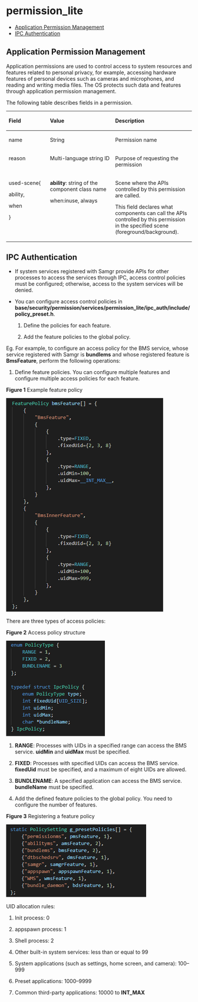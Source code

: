 # permission\_lite<a name="EN-US_TOPIC_0000001123217533"></a>

-   [Application Permission Management](#section20822104317111)
-   [IPC Authentication](#section156859591110)

## Application Permission Management<a name="section20822104317111"></a>

Application permissions are used to control access to system resources and features related to personal privacy, for example, accessing hardware features of personal devices such as cameras and microphones, and reading and writing media files. The OS protects such data and features through application permission management.

The following table describes fields in a permission.

<a name="table1073153511418"></a>
<table><thead align="left"><tr id="row11107193541417"><th class="cellrowborder" valign="top" width="22.220000000000002%" id="mcps1.1.4.1.1"><p id="p6107535141420"><a name="p6107535141420"></a><a name="p6107535141420"></a>Field</p>
</th>
<th class="cellrowborder" valign="top" width="35.099999999999994%" id="mcps1.1.4.1.2"><p id="p111080352143"><a name="p111080352143"></a><a name="p111080352143"></a>Value</p>
</th>
<th class="cellrowborder" valign="top" width="42.68%" id="mcps1.1.4.1.3"><p id="p161080358141"><a name="p161080358141"></a><a name="p161080358141"></a>Description</p>
</th>
</tr>
</thead>
<tbody><tr id="row151081735111418"><td class="cellrowborder" valign="top" width="22.220000000000002%" headers="mcps1.1.4.1.1 "><p id="p1108193521417"><a name="p1108193521417"></a><a name="p1108193521417"></a>name</p>
</td>
<td class="cellrowborder" valign="top" width="35.099999999999994%" headers="mcps1.1.4.1.2 "><p id="p131081435151413"><a name="p131081435151413"></a><a name="p131081435151413"></a>String</p>
</td>
<td class="cellrowborder" valign="top" width="42.68%" headers="mcps1.1.4.1.3 "><p id="p0108235141411"><a name="p0108235141411"></a><a name="p0108235141411"></a>Permission name</p>
</td>
</tr>
<tr id="row19108143516148"><td class="cellrowborder" valign="top" width="22.220000000000002%" headers="mcps1.1.4.1.1 "><p id="p51081355145"><a name="p51081355145"></a><a name="p51081355145"></a>reason</p>
</td>
<td class="cellrowborder" valign="top" width="35.099999999999994%" headers="mcps1.1.4.1.2 "><p id="p01082358147"><a name="p01082358147"></a><a name="p01082358147"></a>Multi-language string ID</p>
</td>
<td class="cellrowborder" valign="top" width="42.68%" headers="mcps1.1.4.1.3 "><p id="p191081235171414"><a name="p191081235171414"></a><a name="p191081235171414"></a>Purpose of requesting the permission</p>
</td>
</tr>
<tr id="row13108123516145"><td class="cellrowborder" valign="top" width="22.220000000000002%" headers="mcps1.1.4.1.1 "><p id="p18109835101415"><a name="p18109835101415"></a><a name="p18109835101415"></a>used-scene{</p>
<p id="p910913358146"><a name="p910913358146"></a><a name="p910913358146"></a>ability,</p>
<p id="p11109235181420"><a name="p11109235181420"></a><a name="p11109235181420"></a>when</p>
<p id="p16109193531417"><a name="p16109193531417"></a><a name="p16109193531417"></a>}</p>
</td>
<td class="cellrowborder" valign="top" width="35.099999999999994%" headers="mcps1.1.4.1.2 "><p id="p4109123511420"><a name="p4109123511420"></a><a name="p4109123511420"></a><strong id="b2227185715217"><a name="b2227185715217"></a><a name="b2227185715217"></a>ability</strong>: string of the component class name</p>
<p id="p19109133531410"><a name="p19109133531410"></a><a name="p19109133531410"></a>when:inuse, always</p>
</td>
<td class="cellrowborder" valign="top" width="42.68%" headers="mcps1.1.4.1.3 "><p id="p31091835151413"><a name="p31091835151413"></a><a name="p31091835151413"></a>Scene where the APIs controlled by this permission are called.</p>
<p id="p93361156407"><a name="p93361156407"></a><a name="p93361156407"></a>This field declares what components can call the APIs controlled by this permission in the specified scene (foreground/background).</p>
</td>
</tr>
</tbody>
</table>

## IPC Authentication<a name="section156859591110"></a>

-   If system services registered with Samgr provide APIs for other processes to access the services through IPC, access control policies must be configured; otherwise, access to the system services will be denied.
-   You can configure access control policies in  **base/security/permission/services/permission\_lite/ipc\_auth/include/policy\_preset.h**.

    1. Define the policies for each feature.

    2. Add the feature policies to the global policy.


Eg.  For example, to configure an access policy for the BMS service, whose service registered with Samgr is  **bundlems**  and whose registered feature is  **BmsFeature**, perform the following operations:

1. Define feature policies. You can configure multiple features and configure multiple access policies for each feature.

**Figure  1**  Example feature policy<a name="fig715515221920"></a>  


![](figures/bms策略举例.png)

There are three types of access policies:

**Figure  2**  Access policy structure<a name="fig1848524515915"></a>  


![](figures/策略类型2.png)

1.    **RANGE**: Processes with UIDs in a specified range can access the BMS service.  **uidMin**  and  **uidMax**  must be specified.

2.    **FIXED**: Processes with specified UIDs can access the BMS service.  **fixedUid**  must be specified, and a maximum of eight UIDs are allowed.

3.    **BUNDLENAME**: A specified application can access the BMS service.  **bundleName**  must be specified.

2. Add the defined feature policies to the global policy. You need to configure the number of features.

**Figure  3**  Registering a feature policy<a name="fig1181753551014"></a>  


![](figures/全局策略2.png)

UID allocation rules:

1. Init process: 0

2. appspawn process: 1

3. Shell process: 2

4. Other built-in system services: less than or equal to 99

5. System applications \(such as settings, home screen, and camera\): 100–999

6. Preset applications: 1000–9999

7. Common third-party applications: 10000 to  **INT\_MAX**

